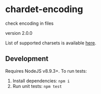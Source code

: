 # chardet-encoding
check encoding in files

version 2.0.0

List of supported charsets is available [here](https://github.com/aadsm/jschardet#supported-charsets).

## Development

Requires NodeJS v8.9.3+. To run tests:
1. Install dependencies: `npm i`
2. Run unit tests: `npm test`